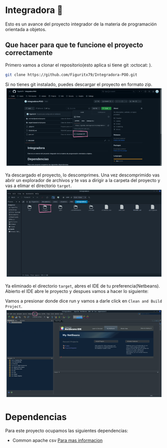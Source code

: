 # Integradora :canoe:

Esto es un avance del proyecto integrador de la materia de programación orientada a objetos.

## Que hacer para que te funcione el proyecto correctamente

Primero vamos a clonar el repositorio(esto aplica si tiene git :octocat: ).

```bash
git clone https://github.com/Figuritx79/Integradora-POO.git
```

Si no tienes git instalado, puedes descargar el proyecto en formato zip.
<img src="./.screenshots/Dowload.png" width="950px"></img>

Ya descargado el proyecto, lo descomprimes. Una vez descomprimido vas abrir un explorador de archivos y te vas a dirigir a la carpeta del proyecto y vas a elimar el directorio `target`.
<img src="./.screenshots/targetDirectory.png" width="950px"></img>

Ya eliminado el directorio `target`, abres el IDE de tu preferencia(Netbeans). Abierto el IDE abre le proyecto y despues vamos a hacer lo siguiente:

Vamos a presionar donde dice run y vamos a darle click en `Clean and Build Project`.
<img src="./.screenshots/Run.png" width="950px"></img>

# Dependencias

Para este proyecto ocupamos las siguientes dependencias:

- Common apache csv <a href="https://mvnrepository.com/artifact/org.apache.commons/commons-csv"> Para mas informacion</a>
